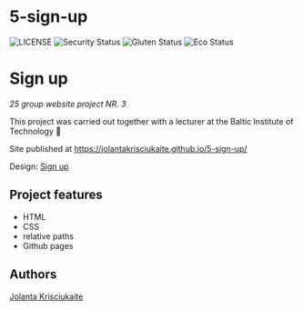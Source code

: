# 5-sign-up

![LICENSE](https://img.shields.io/badge/license-MIT-blue.svg?style=flat-square)
![Security Status](https://img.shields.io/security-headers?label=Security&url=https%3A%2F%2Fgithub.com&style=flat-square)
![Gluten Status](https://img.shields.io/badge/Gluten-Free-green.svg)
![Eco Status](https://img.shields.io/badge/ECO-Friendly-green.svg)


# Sign up

_25 group website project NR. 3_

This project was carried out together with a lecturer at the Baltic Institute of Technology 📝

Site published at https://jolantakrisciukaite.github.io/5-sign-up/

Design: [Sign up](https://cdn.discordapp.com/attachments/648536139677958156/648860801997996052/day1dr.png)


## Project features

- HTML
- CSS
- relative paths
- Github pages

## Authors

[Jolanta Krisciukaite](https://github.com/jolantakrisciukaite)
